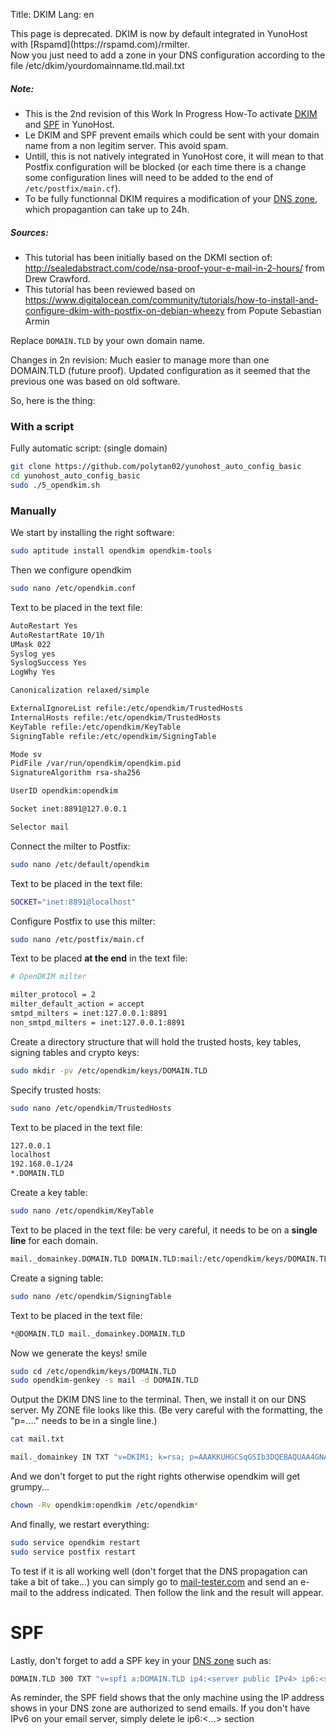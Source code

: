 Title: DKIM
Lang: en

<div class="alert alert-danger">This page is deprecated. DKIM is now by default integrated in YunoHost with [Rspamd](https://rspamd.com)/rmilter.</div>
Now you just need to add a zone in your DNS configuration according to the file /etc/dkim/yourdomainname.tld.mail.txt</div>


##### Note:
* This is the 2nd revision of this Work In Progress How-To activate [DKIM](https://en.wikipedia.org/wiki/DomainKeys_Identified_Mail) and [SPF](https://en.wikipedia.org/wiki/Sender_Policy_Framework) in YunoHost.
* Le DKIM and SPF prevent emails which could be sent with your domain name from a non legitim server. This avoid spam.
* Untill, this is not natively integrated in YunoHost core, it will mean to that Postfix configuration will be blocked (or each time there is a change some configuration lines will need to be added to the end of `/etc/postfix/main.cf`).
* To be fully functionnal DKIM requires a modification of your [DNS zone](/dns_config_en), which propagantion can take up to 24h.

##### Sources:
* This tutorial has been initially based on the DKMI section of: http://sealedabstract.com/code/nsa-proof-your-e-mail-in-2-hours/ from Drew Crawford.
* This tutorial has been reviewed based on https://www.digitalocean.com/community/tutorials/how-to-install-and-configure-dkim-with-postfix-on-debian-wheezy from Popute Sebastian Armin

Replace `DOMAIN.TLD` by your own domain name.

Changes in 2n revision:
Much easier to manage more than one DOMAIN.TLD (future proof).
Updated configuration as it seemed that the previous one was based on old software.

So, here is the thing:
### With a script
Fully automatic script: (single domain)
```bash
git clone https://github.com/polytan02/yunohost_auto_config_basic
cd yunohost_auto_config_basic
sudo ./5_opendkim.sh
```

### Manually
We start by installing the right software: 
```bash
sudo aptitude install opendkim opendkim-tools
```

Then we configure opendkim 
```bash
sudo nano /etc/opendkim.conf
```

Text to be placed in the text file:
```bash
AutoRestart Yes
AutoRestartRate 10/1h
UMask 022
Syslog yes
SyslogSuccess Yes
LogWhy Yes

Canonicalization relaxed/simple

ExternalIgnoreList refile:/etc/opendkim/TrustedHosts
InternalHosts refile:/etc/opendkim/TrustedHosts
KeyTable refile:/etc/opendkim/KeyTable
SigningTable refile:/etc/opendkim/SigningTable

Mode sv
PidFile /var/run/opendkim/opendkim.pid
SignatureAlgorithm rsa-sha256

UserID opendkim:opendkim

Socket inet:8891@127.0.0.1

Selector mail
```

Connect the milter to Postfix:
```bash
sudo nano /etc/default/opendkim
```

Text to be placed in the text file:
```bash
SOCKET="inet:8891@localhost"
```

Configure Postfix to use this milter:
```bash
sudo nano /etc/postfix/main.cf
```

Text to be placed **at the end** in the text file: 
```bash
# OpenDKIM milter 

milter_protocol = 2
milter_default_action = accept
smtpd_milters = inet:127.0.0.1:8891
non_smtpd_milters = inet:127.0.0.1:8891
```

Create a directory structure that will hold the trusted hosts, key tables, signing tables and crypto keys:
```bash
sudo mkdir -pv /etc/opendkim/keys/DOMAIN.TLD
```

Specify trusted hosts:
```bash
sudo nano /etc/opendkim/TrustedHosts
```

Text to be placed in the text file: 
```bash
127.0.0.1
localhost
192.168.0.1/24
*.DOMAIN.TLD
```

Create a key table:
```bash
sudo nano /etc/opendkim/KeyTable
```

Text to be placed in the text file: be very careful, it needs to be on a **single line** for each domain.
```bash
mail._domainkey.DOMAIN.TLD DOMAIN.TLD:mail:/etc/opendkim/keys/DOMAIN.TLD/mail.private
```

Create a signing table:
```bash
sudo nano /etc/opendkim/SigningTable
```

Text to be placed in the text file: 
```bash
*@DOMAIN.TLD mail._domainkey.DOMAIN.TLD
```

Now we generate the keys! smile 
```bash
sudo cd /etc/opendkim/keys/DOMAIN.TLD
sudo opendkim-genkey -s mail -d DOMAIN.TLD
```

Output the DKIM DNS line to the terminal. Then, we install it on our DNS server. My ZONE file looks like this. (Be very careful with the formatting, the "p=...." needs to be in a single line.)
```bash
cat mail.txt

mail._domainkey IN TXT "v=DKIM1; k=rsa; p=AAAKKUHGCSqGSIb3DQEBAQUAA4GNADCBiQKBgQDPFrBM54eXlZPXLJ7EFphiA8qGAcgu4lWuzhzxDDcIHcnA/fdklG2gol1B4r27p87rExxz9hZehJclaiqlaD8otWt8r/UdrAUYNLKNBFGHJ875467jstoAQAB" ; ----- DKIM key mail for DOMAIN.TLD
```

And we don't forget to put the right rights otherwise opendkim will get grumpy...
```bash
chown -Rv opendkim:opendkim /etc/opendkim*
```

And finally, we restart everything:
```bash
sudo service opendkim restart
sudo service postfix restart
```

To test if it is all working well (don't forget that the DNS propagation can take a bit of take…) you can simply go to [mail-tester.com](http://www.mail-tester.com) and send an e-mail to the address indicated. Then follow the link and the result will appear.
 
# SPF
Lastly, don't forget to add a SPF key in your [DNS zone](/dns_config_en) such as:
```bash
DOMAIN.TLD 300 TXT "v=spf1 a:DOMAIN.TLD ip4:<server public IPv4> ip6:<server public IPv6> mx ?all"
 ```

As reminder, the SPF field shows that the only machine using the IP address shows in your DNS zone are authorized to send emails.
If you don't have IPv6 on your email server, simply delete le ip6:<...> section
